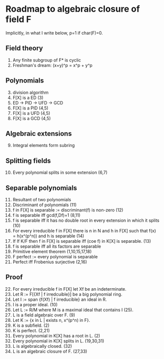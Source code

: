 # Roadmap to algebraic closure of field F

Implicitly, in what I write below, p=1 if char(F)=0.

## Field theory

1. Any finite subgroup of F* is cyclic
2. Freshman's dream: (x+y)^p = x^p + y^p

## Polynomials

3. division algorithm
4. F[X] is a ED (3)
5. ED -> PID -> UFD -> GCD
6. F[X] is a PID (4,5)
7. F[X] is a UFD (4,5)
8. F[X] is a GCD (4,5)

## Algebraic extensions

9. Integral elements form subring

## Splitting fields

10. Every polynomial splits in some extension (6,7)

## Separable polynomials

11. Resultant of two polynomials
12. Discriminant of polynomials (11)
13. f in F[X] is separable := discriminant(f) is non-zero (12)
14. f is separable iff gcd(f,Df)=1 (8,11)
15. f is separable iff it has no double root in every extension in which it splits (10)
16. For every irreducible f in F[X] there is n in N and h in F[X] such that f(x) = h(x^(p^n)) and h is separable (14)
17. If If K/F then f in F[X] is separable iff (coe f) in K[X] is separable. (13)
18. f is separable iff all its factors are separable
19. Primitive element theorem (1,10,15,17,18)
20. F perfect := every polynomial is separable
21. Perfect iff Frobenius surjective (2,16)

## Proof

22. For every irreducible f in F[X] let Xf be an indeterminate.
23. Let R := F[{Xf | f irredcuible}] be a big polynomial ring.
24. Let I := span {f(Xf) | f irreducible} an ideal in R.
25. I is a proper ideal. (10)
26. Let L := R/M where M is a maximal ideal that contains I (25).
27. L is a field algebraic over F. (9)
28. Let K := {x in L | exists n, x^(p^n) in F}.
29. K is a subfield. (2)
30. K is perfect. (2,21)
31. Every polynomial in K[X] has a root in L. (2)
32. Every polynomial in K[X] splits in L. (19,30,31)
33. L is algebraically closed. (32)
34. L is an algebraic closure of F. (27,33)
